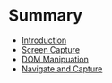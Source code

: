 # Summary

* [Introduction](README.md)
* [Screen Capture](screencapture.md)
* [DOM Manipuation](dommanipulation.md)
* [Navigate and Capture](casperjs.md)
